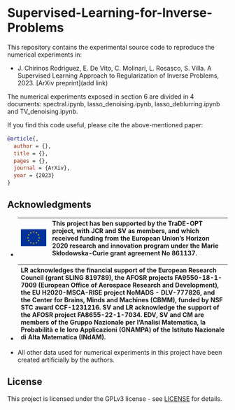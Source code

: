 # Supervised-Learning-for-Inverse-Problems

This repository contains the experimental source code to reproduce the numerical experiments in:

* J. Chirinos Rodriguez, E. De Vito, C. Molinari, L. Rosasco, S. Villa. A Supervised Learning Approach to Regularization of Inverse Problems, 2023. [ArXiv preprint](add link)

The numerical experiments exposed in section 6 are divided in 4 documents: spectral.ipynb, lasso_denoising.ipynb, lasso_deblurring.ipynb and TV_denoising.ipynb. 

If you find this code useful, please cite the above-mentioned paper:
```BibTeX
@article{,
  author = {},
  title = {},
  pages = {},
  journal = {ArXiv},
  year = {2023}
}
```

## Acknowledgments  

* | ![](<euflag.png>) | This project has ben supported by the TraDE-OPT project, with JCR and SV as members, and which received funding from the European Union’s Horizon 2020 research and innovation program under the Marie Skłodowska-Curie grant agreement No 861137. |
  |----------|----------|
* | LR acknowledges the financial support of the European Research Council (grant SLING 819789), the AFOSR projects FA9550-18-1-7009 (European Office of Aerospace Research and Development), the EU H2020-MSCA-RISE project NoMADS - DLV-777826, and the Center for Brains, Minds and Machines (CBMM), funded by NSF STC award CCF-1231216. SV and LR acknowledge the support of the AFOSR project FA8655-22-1-7034. EDV, SV and CM are members of the Gruppo Nazionale per l’Analisi Matematica, la Probabilità e le loro Applicazioni (GNAMPA) of the Istituto Nazionale di Alta Matematica (INdAM). |
  |----------|

* All other data used for numerical experiments in this project have been created artificially by the authors.

## License  
This project is licensed under the GPLv3 license - see [LICENSE](LICENSE) for details.
